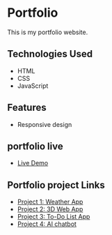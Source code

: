 # Portfolio

This is my portfolio website.

## Technologies Used

- HTML
- CSS
- JavaScript

## Features

- Responsive design

## portfolio live

- [Live Demo](https://portfolio-v-001.netlify.app/)

## Portfolio project Links

- [Project 1: Weather App](https://6798ca5d499a601810e875c8--weather-app-v-001.netlify.app/)
- [Project 2: 3D Web App](https://github.com/Qwyzh/calculator-app)
- [Project 3: To-Do List App](https://67a40fd9f034af5e29fba9a2--todo-list-app-v-001.netlify.app/)
- [Project 4: AI chatbot](https://6792dbb4f95947159b6f78ce--ai-chat-bot-v-001.netlify.app/)

